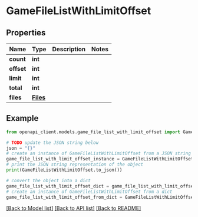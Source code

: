 # GameFileListWithLimitOffset


## Properties

Name | Type | Description | Notes
------------ | ------------- | ------------- | -------------
**count** | **int** |  | 
**offset** | **int** |  | 
**limit** | **int** |  | 
**total** | **int** |  | 
**files** | [**Files**](Files.md) |  | 

## Example

```python
from openapi_client.models.game_file_list_with_limit_offset import GameFileListWithLimitOffset

# TODO update the JSON string below
json = "{}"
# create an instance of GameFileListWithLimitOffset from a JSON string
game_file_list_with_limit_offset_instance = GameFileListWithLimitOffset.from_json(json)
# print the JSON string representation of the object
print(GameFileListWithLimitOffset.to_json())

# convert the object into a dict
game_file_list_with_limit_offset_dict = game_file_list_with_limit_offset_instance.to_dict()
# create an instance of GameFileListWithLimitOffset from a dict
game_file_list_with_limit_offset_from_dict = GameFileListWithLimitOffset.from_dict(game_file_list_with_limit_offset_dict)
```
[[Back to Model list]](../README.md#documentation-for-models) [[Back to API list]](../README.md#documentation-for-api-endpoints) [[Back to README]](../README.md)


